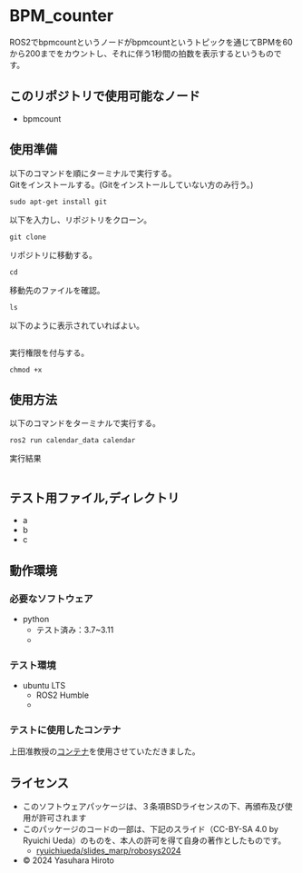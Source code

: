 # BPM_counter
ROS2でbpmcountというノードがbpmcountというトピックを通じてBPMを60から200までをカウントし、それに伴う1秒間の拍数を表示するというものです。
## このリポジトリで使用可能なノード
* bpmcount

## 使用準備
以下のコマンドを順にターミナルで実行する。  
Gitをインストールする。(Gitをインストールしていない方のみ行う。)  
```
sudo apt-get install git
```  
以下を入力し、リポジトリをクローン。  
```
git clone
```  
リポジトリに移動する。  
```
cd
```  
移動先のファイルを確認。  
```
ls
```
以下のように表示されていればよい。
```

```  
実行権限を付与する。  
```
chmod +x
```  
## 使用方法
以下のコマンドをターミナルで実行する。  
```
ros2 run calendar_data calendar
```  
実行結果  
```

```
## テスト用ファイル,ディレクトリ
* a  
* b  
* c

## 動作環境

### 必要なソフトウェア
* python
  * テスト済み：3.7~3.11
  * 
### テスト環境
* ubuntu LTS
  * ROS2 Humble
  * 
### テストに使用したコンテナ  
上田准教授の[コンテナ](https://hub.docker.com/repository/docker/ryuichiueda/ubuntu22.04-ros2)を使用させていただきました。

## ライセンス
- このソフトウェアパッケージは、３条項BSDライセンスの下、再頒布及び使用が許可されます
- このパッケージのコードの一部は、下記のスライド（CC-BY-SA 4.0 by Ryuichi Ueda）のものを、本人の許可を得て自身の著作としたものです。
  - [ryuichiueda/slides_marp/robosys2024](https://github.com/ryuichiueda/slides_marp/tree/master/robosys2024)
- © 2024 Yasuhara Hiroto

